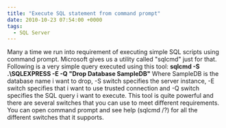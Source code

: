 ```yaml
---
title: "Execute SQL statement from command prompt"
date: 2010-10-23 07:54:00 +0000
tags:
  - SQL Server
---
```


Many a time we run into requirement of executing simple SQL scripts using command prompt. Microsoft gives us a utility called "sqlcmd" just for that.
Following is a very simple query executed using this tool:
**sqlcmd -S .\SQLEXPRESS -E -Q "Drop Database SampleDB"**
Where SampleDB is the database name i want to drop, -S switch specifies the server instance, -E switch specifies that i want to use trusted connection and -Q switch specifies the SQL query i want to execute.
This tool is quite powerful and there are several switches that you can use to meet different requirements.  You can open command prompt and see help (sqlcmd /?) for all the different switches that it supports.